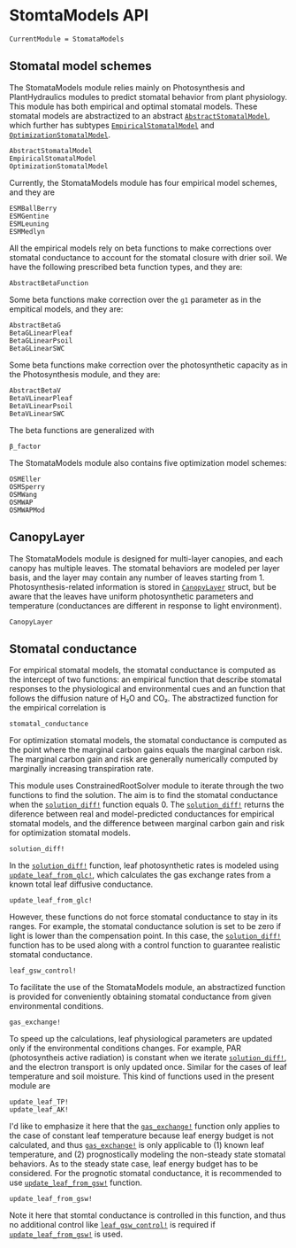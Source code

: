 # StomtaModels API
```@meta
CurrentModule = StomataModels
```

## Stomatal model schemes
The StomataModels module relies mainly on Photosynthesis and PlantHydraulics
    modules to predict stomatal behavior from plant physiology. This module has
    both empirical and optimal stomatal models. These stomatal models are
    abstractized to an abstract [`AbstractStomatalModel`](@ref), which further
    has subtypes [`EmpiricalStomatalModel`](@ref) and
    [`OptimizationStomatalModel`](@ref).

```@docs
AbstractStomatalModel
EmpiricalStomatalModel
OptimizationStomatalModel
```

Currently, the StomataModels module has four empirical model schemes, and they
    are

```@docs
ESMBallBerry
ESMGentine
ESMLeuning
ESMMedlyn
```

All the empirical models rely on beta functions to make corrections over
    stomatal conductance to account for the stomatal closure with drier soil.
    We have the following prescribed beta function types, and they are:

```@docs
AbstractBetaFunction
```

Some beta functions make correction over the `g1` parameter as in the empitical
    models, and they are:

```@docs
AbstractBetaG
BetaGLinearPleaf
BetaGLinearPsoil
BetaGLinearSWC
```

Some beta functions make correction over the photosynthetic capacity as in the
    Photosynthesis module, and they are:

```@docs
AbstractBetaV
BetaVLinearPleaf
BetaVLinearPsoil
BetaVLinearSWC
```

The beta functions are generalized with

```@docs
β_factor
```

The StomataModels module also contains five optimization model schemes:

```@docs
OSMEller
OSMSperry
OSMWang
OSMWAP
OSMWAPMod
```




## CanopyLayer
The StomataModels module is designed for multi-layer canopies, and each canopy
    has multiple leaves. The stomatal behaviors are modeled per layer basis,
    and the layer may contain any number of leaves starting from 1.
    Photosynthesis-related information is stored in [`CanopyLayer`](@ref)
    struct, but be aware that the leaves have uniform photosynthetic parameters
    and temperature (conductances are different in response to light
    environment).

```@docs
CanopyLayer
```




## Stomatal conductance
For empirical stomatal models, the stomatal conductance is computed as the
    intercept of two functions: an empirical function that describe stomatal
    responses to the physiological and environmental cues and an function that
    follows the diffusion nature of H₂O and CO₂. The abstractized function for
    the empirical correlation is

```@docs
stomatal_conductance
```

For optimization stomatal models, the stomatal conductance is computed as the
    point where the marginal carbon gains equals the marginal carbon risk. The
    marginal carbon gain and risk are generally numerically computed by
    marginally increasing transpiration rate.

This module uses ConstrainedRootSolver module to iterate through the two
    functions to find the solution. The aim is to find the stomatal conductance
    when the [`solution_diff!`](@ref) function equals 0. The [`solution_diff!`](@ref)
    returns the diference between real and model-predicted conductances for
    empirical stomatal models, and the difference between marginal carbon gain
    and risk for optimization stomatal models.

```@docs
solution_diff!
```

In the [`solution_diff!`](@ref) function, leaf photosynthetic rates is modeled
    using [`update_leaf_from_glc!`](@ref), which calculates the gas exchange
    rates from a known total leaf diffusive conductance.

```@docs
update_leaf_from_glc!
```

However, these functions do not force stomatal conductance to stay in its
    ranges. For example, the stomatal conductance solution is set to be zero if
    light is lower than the compensation point. In this case, the
    [`solution_diff!`](@ref) function has to be used along with a control function
    to guarantee realistic stomatal conductance.

```@docs
leaf_gsw_control!
```

To facilitate the use of the StomataModels module, an abstractized function is
    provided for conveniently obtaining stomatal conductance from given
    environmental conditions.

```@docs
gas_exchange!
```

To speed up the calculations, leaf physiological parameters are updated only
    if the environmental conditions changes. For example, PAR (photosyntheis
    active radiation) is constant when we iterate [`solution_diff!`](@ref), and
    the electron transport is only updated once. Similar for the cases of
    leaf temperature and soil moisture. This kind of functions used in the
    present module are

```@docs
update_leaf_TP!
update_leaf_AK!
```

I'd like to emphasize it here that the [`gas_exchange!`](@ref)
    function only applies to the case of constant leaf temperature because
    leaf energy budget is not calculated, and thus
    [`gas_exchange!`](@ref) is only applicable to (1) known leaf
    temperature, and (2) prognostically modeling the non-steady state stomatal
    behaviors. As to the steady state case, leaf energy budget has to be
    considered. For the prognotic stomatal conductance, it is recommended to
    use [`update_leaf_from_gsw!`](@ref) function.

```@docs
update_leaf_from_gsw!
```

Note it here that stomtal conductance is controlled in this function, and thus
    no additional control like [`leaf_gsw_control!`](@ref) is required if
    [`update_leaf_from_gsw!`](@ref) is used.
